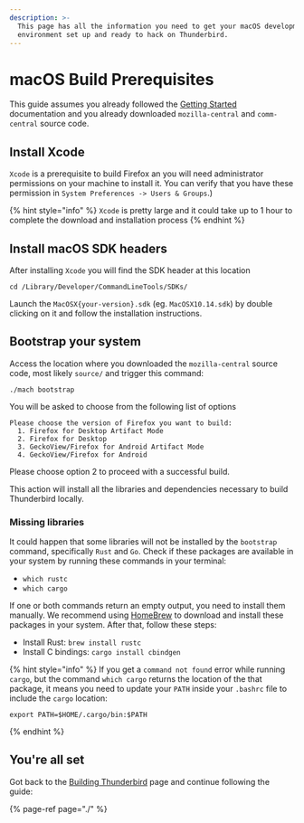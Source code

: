 ```yaml
---
description: >-
  This page has all the information you need to get your macOS development
  environment set up and ready to hack on Thunderbird.
---
```


# macOS Build Prerequisites

This guide assumes you already followed the [Getting Started](../getting-started.md) documentation and you already downloaded `mozilla-central` and `comm-central` source code.

## Install Xcode

`Xcode` is a prerequisite to build Firefox an you will need administrator permissions on your machine to install it. You can verify that you have these permission in `System Preferences -> Users & Groups`.\)

{% hint style="info" %}
`Xcode` is pretty large and it could take up to 1 hour to complete the download and installation process
{% endhint %}

## Install macOS SDK headers

After installing `Xcode` you will find the SDK header at this location

```text
cd /Library/Developer/CommandLineTools/SDKs/
```

Launch the `MacOSX{your-version}.sdk` \(eg. `MacOSX10.14.sdk`\) by double clicking on it and follow the installation instructions.

## Bootstrap your system

Access the location where you downloaded the `mozilla-central` source code, most likely `source/` and trigger this command:

```text
./mach bootstrap
```

You will be asked to choose from the following list of options

```text
Please choose the version of Firefox you want to build:
  1. Firefox for Desktop Artifact Mode
  2. Firefox for Desktop
  3. GeckoView/Firefox for Android Artifact Mode
  4. GeckoView/Firefox for Android
```

Please choose option 2 to proceed with a successful build.

This action will install all the libraries and dependencies necessary to build Thunderbird locally.

### Missing libraries

It could happen that some libraries will not be installed by the `bootstrap` command, specifically `Rust` and `Go`. Check if these packages are available in your system by running these commands in your terminal:

* `which rustc`
* `which cargo`

If one or both commands return an empty output, you need to install them manually. We recommend using [HomeBrew](https://brew.sh/) to download and install these packages in your system. After that, follow these steps:

* Install Rust: `brew install rustc`
* Install C bindings: `cargo install cbindgen`

{% hint style="info" %}
If you get a `command not found` error while running `cargo`, but the command `which cargo` returns the location of the that package, it means you need to update your `PATH` inside your `.bashrc` file to include the `cargo` location:

```text
export PATH=$HOME/.cargo/bin:$PATH
```
{% endhint %}

## You're all set

Got back to the [Building Thunderbird](./#build-configuration) page and continue following the guide:

{% page-ref page="./" %}


